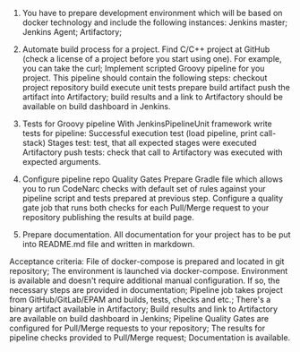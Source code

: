 1. You have to prepare development environment which will be based on docker technology and include the following instances:
Jenkins master;
Jenkins Agent;
Artifactory;

2. Automate build process for a project.
Find C/C++ project at GitHub (check a license of a project before you start using one). For example, you can take the curl;
Implement scripted Groovy pipeline for you project. This pipeline should contain the following steps:
checkout project repository
build
execute unit tests
prepare build artifact
push the artifact into Artifactory;
build results and a link to Artifactory should be available on build dashboard in Jenkins.

3. Tests for Groovy pipeline
With JenkinsPipelineUnit framework write tests for pipeline:
Successful execution test (load pipeline, print call-stack)
Stages test: test, that all expected stages were executed
Artifactory push tests: check that call to Artifactory was executed with expected arguments.

4. Configure pipeline repo Quality Gates
Prepare Gradle file which allows you to run CodeNarc checks with default set of rules against your pipeline script and tests prepared at previous step.
Configure a quality gate job that runs both checks for each Pull/Merge request to your repository publishing the results at build page.

5. Prepare documentation.
All documentation for your project has to be put into README.md file and written in markdown.

Acceptance criteria:
File of docker-compose is prepared and located in git repository;
The environment is launched via docker-compose. Environment is available and doesn't require additional manual configuration. If so, the necessary steps are provided in documentation;
Pipeline job takes project from GitHub/GitLab/EPAM and builds, tests, checks and etc.;
There's a binary artifact available in Artifactory;
Build results and link to Artifactory are available on build dashboard in Jenkins;
Pipeline Quality Gates are configured for Pull/Merge requests to your repository;
The results for pipeline checks provided to Pull/Merge request;
Documentation is available.